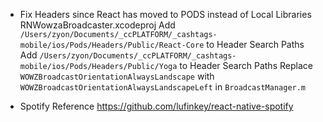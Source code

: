 - Fix Headers since React has moved to PODS instead of Local Libraries
RNWowzaBroadcaster.xcodeproj
Add `/Users/zyon/Documents/_ccPLATFORM/_cashtags-mobile/ios/Pods/Headers/Public/React-Core` to Header Search Paths
Add `/Users/zyon/Documents/_ccPLATFORM/_cashtags-mobile/ios/Pods/Headers/Public/Yoga` to Header Search Paths
Replace `WOWZBroadcastOrientationAlwaysLandscape` with `WOWZBroadcastOrientationAlwaysLandscapeLeft` in `BroadcastManager.m`

- Spotify Reference
https://github.com/lufinkey/react-native-spotify
